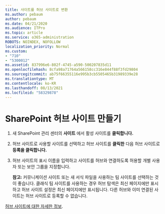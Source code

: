 ```yaml
---
title: 사이트를 허브 사이트로 변환
ms.author: pebaum
author: pebaum
ms.date: 04/21/2020
ms.audience: ITPro
ms.topic: article
ms.service: o365-administration
ROBOTS: NOINDEX, NOFOLLOW
localization_priority: Normal
ms.custom:
- "710"
- "5300012"
ms.assetid: 837996e6-802f-4745-a590-500207835d11
ms.openlocfilehash: 8cfa98a71764a566158cc316e844f88f3fd29804
ms.sourcegitcommit: ab75f66355116e995b3cb5505465b31989339e28
ms.translationtype: MT
ms.contentlocale: ko-KR
ms.lasthandoff: 08/13/2021
ms.locfileid: "58329878"
---
```

# <a name="create-a-sharepoint-hub-site"></a>SharePoint 허브 사이트 만들기

1. 새 SharePoint 관리 센터의 **사이트** 에서 활성 사이트를 **클릭합니다.**

2. 허브 사이트로 사용할 사이트를 선택하고 허브 사이트를 **클릭한** 다음 허브 사이트로 **등록을 클릭합니다.**

3. 허브 사이트의 표시 이름을 입력하고 사이트를 허브와 연결하도록 허용할 개별 사용자 또는 보안 그룹을 지정합니다.

    **참고:** 커뮤니케이션 사이트 또는 새 서식 파일을 사용하는 팀 사이트를 선택하는 것이 좋습니다. 클래식 팀 사이트를 사용하는 경우 허브 탐색은 최신 페이지에만 표시하고 허브 사이트 설정은 최신 페이지에만 표시됩니다. 다른 허브와 이미 연결된 사이트는 허브 사이트로 등록할 수 없습니다.
  
[허브 사이트에 대한 자세한 정보](https://go.microsoft.com/fwlink/?linkid=869149).
  